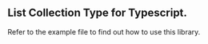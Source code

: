 ## List Collection Type for Typescript. 
Refer to the example file to find out how to use this library. 
